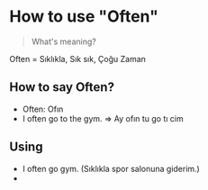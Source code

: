 # How to use "Often"

> What's meaning?

Often = Sıklıkla, Sık sık, Çoğu Zaman

## How to say Often?
 - Often: Ofın
 - I often go to the gym. => Ay ofın tu go tı cim

## Using
 - I often go gym.
   (Sıklıkla spor salonuna giderim.)
- 